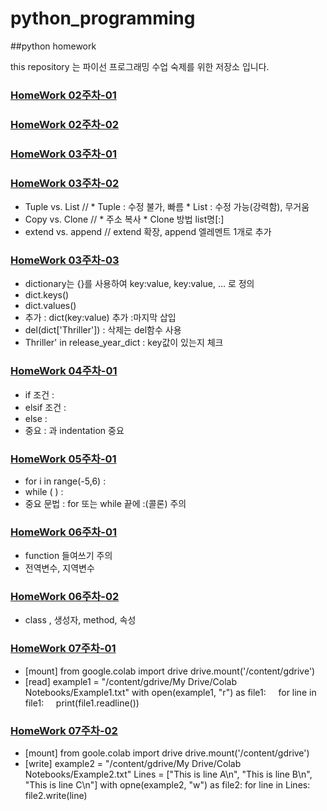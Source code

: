 # python_programming
##python homework

this repository 는 파이선 프로그래밍 수업 숙제를 위한 저장소 입니다.

### [HomeWork 02주차-01](https://github.com/lim-ilyong/python_programming/blob/main/hw1/Types(%ED%95%99%EC%83%9D%EC%9A%A9).ipynb)
### [HomeWork 02주차-02](https://github.com/lim-ilyong/python_programming/blob/main/hw1/Strings(%ED%95%99%EC%83%9D%EC%9A%A9).ipynb)

### [HomeWork 03주차-01](https://github.com/lim-ilyong/python_programming/blob/main/hw2/Tuples(%ED%95%99%EC%83%9D%EC%9A%A9).ipynb)
### [HomeWork 03주차-02](https://github.com/lim-ilyong/python_programming/blob/main/hw2/Lists(%ED%95%99%EC%83%9D%EC%9A%A9).ipynb)
  * Tuple vs. List //  * Tuple : 수정 불가, 빠름   * List : 수정 가능(강력함), 무거움
  * Copy vs. Clone // * 주소 복사  * Clone 방법 list명[:]
  * extend vs. append // extend 확장, append 엘레멘트 1개로 추가    
### [HomeWork 03주차-03](https://github.com/lim-ilyong/python_programming/blob/main/hw2/Dictionaries(%ED%95%99%EC%83%9D%EC%9A%A9).ipynb)
  * dictionary는 {}를 사용하여 key:value,  key:value, … 로 정의			
  * dict.keys()			
  * dict.values()			
  * 추가 : dict(key:value) 추가 :마지막 삽입			
  * del(dict['Thriller'])  : 삭제는 del함수 사용			
  * Thriller' in release_year_dict : key값이 있는지 체크			

### [HomeWork 04주차-01](https://github.com/lim-ilyong/python_programming/blob/main/hw3/Conditions(%ED%95%99%EC%83%9D%EC%9A%A9).ipynb)
  * if 조건 :
  * elsif 조건 :
  * else :
  * 중요 : 과 indentation 중요

### [HomeWork 05주차-01](https://github.com/lim-ilyong/python_programming/blob/main/hw4/Loops(%ED%95%99%EC%83%9D%EC%9A%A9).ipynb)
  * for i in range(-5,6) : 
  * while ( ) :
  * 중요 문법 : for 또는 while 끝에 :(콜론) 주의


### [HomeWork 06주차-01](https://github.com/lim-ilyong/python_programming/blob/main/hw5/Functions(%ED%95%99%EC%83%9D%EC%9A%A9).ipynb)
  * function 들여쓰기 주의
  * 전역변수, 지역변수

### [HomeWork 06주차-02](https://github.com/lim-ilyong/python_programming/blob/main/hw5/Classes(%ED%95%99%EC%83%9D%EC%9A%A9).ipynb)
  * class , 생성자, method, 속성


### [HomeWork 07주차-01](https://github.com/lim-ilyong/python_programming/blob/main/hw6/ReadFile(%ED%95%99%EC%83%9D%EC%9A%A9).ipynb)
  * [mount]
    from google.colab import drive
    drive.mount('/content/gdrive')
  * [read]
    example1 = "/content/gdrive/My Drive/Colab Notebooks/Example1.txt"
    with open(example1, "r") as file1:
         for line in file1:
             print(file1.readline())

### [HomeWork 07주차-02](https://github.com/lim-ilyong/python_programming/blob/main/hw6/WriteFile(%ED%95%99%EC%83%9D%EC%9A%A9).ipynb)
   * [mount]
     from goole.colab import drive
     drive.mount('/content/gdrive')
   * [write]
     example2 = "/content/gdrive/My Drive/Colab Notebooks/Example2.txt"
     Lines = ["This is line A\n", "This is line B\n", "This is line C\n"]
     with opne(example2, "w") as file2:
         for line in Lines:
             file2.write(line)


    
    

